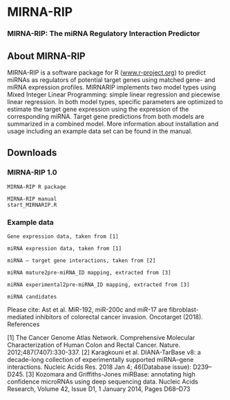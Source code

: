 # MIRNA-RIP

### MIRNA-RIP: The miRNA Regulatory Interaction Predictor

## About MIRNA-RIP

MIRNA-RIP is a software package for R (www.r-project.org) to predict miRNAs as regulators of potential target genes using matched gene- and miRNA expression profiles. MIRNARIP implements two model types using Mixed Integer Linear Programming: simple linear regression and piecewise linear regression. In both model types, specific parameters are optimized to estimate the target gene expression using the expression of the corresponding miRNA. Target gene predictions from both models are summarized in a combined model. More information about installation and usage including an example data set can be found in the manual.

## Downloads

### MIRNA-RIP 1.0

    MIRNA-RIP R package

    MIRNA-RIP manual
    start_MIRNARIP.R

### Example data

    Gene expression data, taken from [1]

    miRNA expression data, taken from [1]

    miRNA – target gene interactions, taken from [2]

    miRNA mature2pre-miRNA_ID mapping, extracted from [3]

    miRNA experimental2pre-miRNA_ID mapping, extracted from [3]

    miRNA candidates

Please cite: Ast et al. MiR-192, miR-200c and miR-17 are fibroblast-mediated inhibitors of colorectal cancer invasion. Oncotarget (2018).
References

[1] The Cancer Genome Atlas Network.
Comprehensive Molecular Characterization of Human Colon and Rectal Cancer.
Nature. 2012;487(7407):330-337.
[2] Karagkouni et al.
DIANA-TarBase v8: a decade-long collection of experimentally supported miRNA–gene interactions.
Nucleic Acids Res. 2018 Jan 4; 46(Database issue): D239–D245.
[3] Kozomara and Griffiths-Jones
miRBase: annotating high confidence microRNAs using deep sequencing data.
Nucleic Acids Research, Volume 42, Issue D1, 1 January 2014, Pages D68–D73
